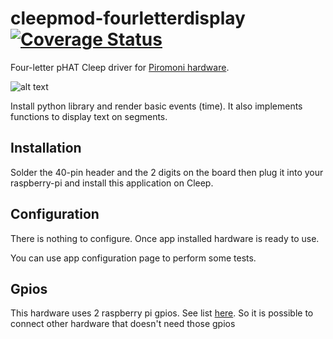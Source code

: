 # cleepmod-fourletterdisplay [![Coverage Status](https://coveralls.io/repos/github/tangb/cleepmod-fourletterdisplay/badge.svg?branch=master)](https://coveralls.io/github/tangb/cleepmod-fourletterdisplay?branch=master)

Four-letter pHAT Cleep driver for [Piromoni hardware](https://shop.pimoroni.com/products/four-letter-phat).

![alt text](https://github.com/tangb/cleepmod-fourletterdisplay/blob/main/resources/phat.jpg?raw=true "Piromoni Four-letter pHAT")

Install python library and render basic events (time). It also implements functions to display text on segments.

## Installation

Solder the 40-pin header and the 2 digits on the board then plug it into your raspberry-pi and install this application on Cleep.

## Configuration

There is nothing to configure. Once app installed hardware is ready to use.

You can use app configuration page to perform some tests.

## Gpios

This hardware uses 2 raspberry pi gpios. See list [here](https://pinout.xyz/pinout/four_letter_phat).
So it is possible to connect other hardware that doesn't need those gpios

